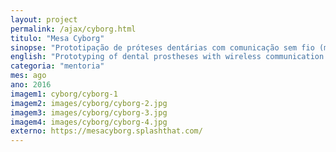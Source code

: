 ```yaml
---
layout: project
permalink: /ajax/cyborg.html
titulo: "Mesa Cyborg"
sinopse: "Prototipação de próteses dentárias com comunicação sem fio (morse) acoplados ao corpo dos ciborgues Neil Harbisson e Moon Ribas."
english: "Prototyping of dental prostheses with wireless communication (morse) coupled to the body of cyborgs Neil Harbisson and Moon Ribas."
categoria: "mentoria"
mes: ago
ano: 2016
imagem1: cyborg/cyborg-1
imagem2: images/cyborg/cyborg-2.jpg
imagem3: images/cyborg/cyborg-3.jpg
imagem4: images/cyborg/cyborg-4.jpg
externo: https://mesacyborg.splashthat.com/
---
```

